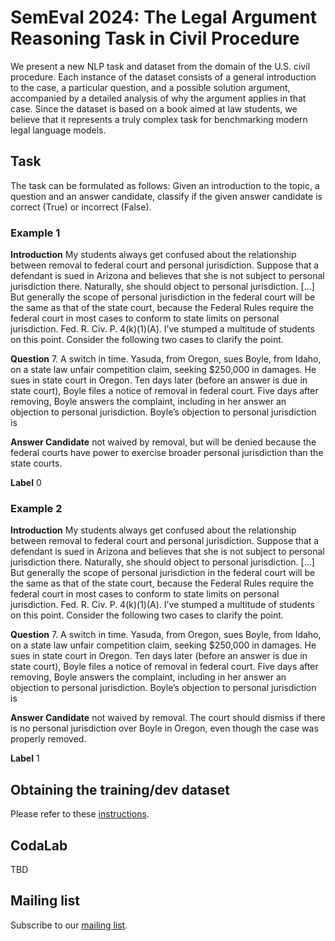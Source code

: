 # SemEval 2024: The Legal Argument Reasoning Task in Civil Procedure

We present a new NLP task and dataset from the domain of the U.S. civil procedure. Each instance of the dataset consists of a general introduction to the case, a particular question, and a possible solution argument, accompanied by a detailed analysis of why the argument applies in that case. Since the dataset is based on a book aimed at law students, we believe that it represents a truly complex task for benchmarking modern legal language models.

## Task
        
The task can be formulated as follows: Given an introduction to the topic, a question and an answer candidate, classify if the given answer candidate is correct (True) or incorrect (False).

### Example 1

**Introduction** My students always get confused about the relationship between removal to federal court and personal jurisdiction. Suppose that a defendant is sued in Arizona and believes that she is not subject to personal jurisdiction there. Naturally, she should object to personal jurisdiction. [...] But generally the scope of personal jurisdiction in the federal court will be the same as that of the state court, because the Federal Rules require the federal court in most cases to conform to state limits on personal jurisdiction. Fed. R. Civ. P. 4(k)(1)(A). I’ve stumped a multitude of students on this point. Consider the following two cases to clarify the point.

**Question** 7. A switch in time. Yasuda, from Oregon, sues Boyle, from Idaho, on a state law unfair competition claim, seeking \$250,000 in damages. He sues in state court in Oregon. Ten days later (before an answer is due in state court), Boyle files a notice of removal in federal court. Five days after removing, Boyle answers the complaint, including in her answer an objection to personal jurisdiction. Boyle’s objection to personal jurisdiction is

**Answer Candidate** not waived by removal, but will be denied because the federal courts have power to exercise broader personal jurisdiction than the state courts.

**Label** 0

### Example 2

**Introduction** My students always get confused about the relationship between removal to federal court and personal jurisdiction. Suppose that a defendant is sued in Arizona and believes that she is not subject to personal jurisdiction there. Naturally, she should object to personal jurisdiction. [...] But generally the scope of personal jurisdiction in the federal court will be the same as that of the state court, because the Federal Rules require the federal court in most cases to conform to state limits on personal jurisdiction. Fed. R. Civ. P. 4(k)(1)(A). I’ve stumped a multitude of students on this point. Consider the following two cases to clarify the point.

**Question** 7. A switch in time. Yasuda, from Oregon, sues Boyle, from Idaho, on a state law unfair competition claim, seeking \$250,000 in damages. He sues in state court in Oregon. Ten days later (before an answer is due in state court), Boyle files a notice of removal in federal court. Five days after removing, Boyle answers the complaint, including in her answer an objection to personal jurisdiction. Boyle’s objection to personal jurisdiction is

**Answer Candidate** not waived by removal. The court should dismiss if there is no personal jurisdiction over Boyle in Oregon, even though the case was properly removed.

**Label** 1

## Obtaining the training/dev dataset

Please refer to these [instructions](https://github.com/trusthlt/legal-argument-reasoning-task#obtaining-the-dataset).

## CodaLab

TBD

## Mailing list

Subscribe to our [mailing list](https://lists.ukp.informatik.tu-darmstadt.de/wws/subscribe/semeval24-legal-reasoning).
